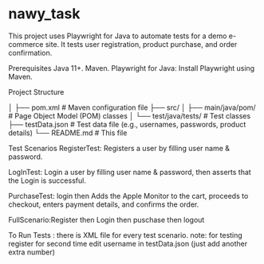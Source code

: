 # nawy_task
This project uses Playwright for Java to automate tests for a demo e-commerce site. It tests user registration, product purchase, and order confirmation.

Prerequisites
Java 11+.
Maven.
Playwright for Java: Install Playwright using Maven.






Project Structure


│
├── pom.xml               # Maven configuration file
├── src/
│   ├── main/java/pom/     # Page Object Model (POM) classes
│   └── test/java/tests/   # Test classes
├── testData.json         # Test data file (e.g., usernames, passwords, product details)
└── README.md             # This file



Test Scenarios
RegisterTest: Registers a user by filling user name & password.


LogInTest: Login a user by filling user name & password, then asserts that the Login is successful.


PurchaseTest: login then Adds the Apple Monitor to the cart, proceeds to checkout, enters payment details, and confirms the order.


FullScenario:Register then Login then puschase then logout



To Run Tests : there is XML file for every test scenario.
note: for testing register for second time edit username in testData.json (just add another extra number)
